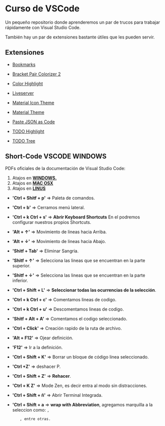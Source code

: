 # Curso de VSCode

Un pequeño repositorio donde aprenderemos un par de trucos para trabajar rápidamente con Visual Studio Code.

También hay un par de extensiones bastante útiles que les pueden servir.

## Extensiones

* [Bookmarks](https://marketplace.visualstudio.com/items?itemName=alefragnani.Bookmarks)

* [Bracket Pair Colorizer 2](https://marketplace.visualstudio.com/items?itemName=CoenraadS.bracket-pair-colorizer-2)

* [Color Highlight](https://marketplace.visualstudio.com/items?itemName=naumovs.color-highlight)

* [Liveserver](https://marketplace.visualstudio.com/items?itemName=ritwickdey.LiveServer)

* [Material Icon Theme](https://marketplace.visualstudio.com/items?itemName=PKief.material-icon-theme)

* [Material Theme](https://marketplace.visualstudio.com/items?itemName=Equinusocio.vsc-material-theme)

* [Paste JSON as Code](https://marketplace.visualstudio.com/items?itemName=quicktype.quicktype)

* [TODO Highlight](https://marketplace.visualstudio.com/items?itemName=wayou.vscode-todo-highlight)

* [TODO Tree](https://marketplace.visualstudio.com/items?itemName=Gruntfuggly.todo-tree)

## Short-Code VSCODE WINDOWS

PDFs oficiales de la documentación de Visual Studio Code:

1. Atajos en **[WINDOWS.](https://code.visualstudio.com/shortcuts/keyboard-shortcuts-windows.pdf)**
2. Atajos en **[MAC OSX](https://code.visualstudio.com/shortcuts/keyboard-shortcuts-macos.pdf)**
3. Atajos en **[LINUS](https://code.visualstudio.com/shortcuts/keyboard-shortcuts-linux.pdf)**

* **'Ctrl + Shitf + p'** => Paleta de comandos. 
* **'Ctrl + b'** => Cerramos menú lateral. 
* **'Ctrl + k  Ctrl + s'** => **Abrir Keyboard Shortcuts** En el podremos configurar nuestros propios Shortcuts.

* **'Alt + ↑'** => Movimiento de lineas hacia Arriba.  
* **'Alt + ↓'**  => Movimiento de lineas hacia Abajo. 
* **'Shitf + Tab'** => Eliminar Sangria.

* **'Shitf + ↑'** => Selecciona las lineas que se encuentran en la parte superior. 
* **'Shitf + ↓'** => Selecciona las lineas que se encuentran en la parte inferior. 
* **'Ctrl + Shift + L'** => **Seleccionar todas las ocurrencias de la selección**.

* **'Ctrl + k   Ctrl + c'** => Comentamos lineas de codigo. 
* **'Ctrl + k   Ctrl + u'** => Descomentamos lineas de codigo. 
* **'Shitf + Alt + A'** => Comentamos el codigo seleccionado.

* **'Ctrl + Click'** => Creación rapido de la ruta de archivo.

* **'Alt + F12'** =>  Ojear definición.  
* **'F12'**  =>   Ir a la definición.

* **'Ctrl + Shift + K'** => Borrar un bloque de código linea seleccionado.


* **'Ctrl +Z'** => deshacer P. 
* **'Ctrl + Shift + Z'** => **Rehacer**.

* **'Ctrl + K Z'** => Mode Zen, es decir entra al modo sin distracciones.

* **'Ctrl + Shift + ñ'** => Abrir Terminal Integrada.

* **'Ctrl + Shift + a** => **wrap with Abbreviation**, agregamos marquilla a la seleccion como: <code>, <ul>,  entre otras.




